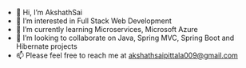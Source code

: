 - 👋 Hi, I’m AkshathSai
- 👀 I’m interested in Full Stack Web Development
- 🌱 I’m currently learning Microservices, Microsoft Azure
- 💞️ I’m looking to collaborate on Java, Spring MVC, Spring Boot and Hibernate projects
- 📫 Please feel free to reach me at akshathsaipittala009@gmail.com
